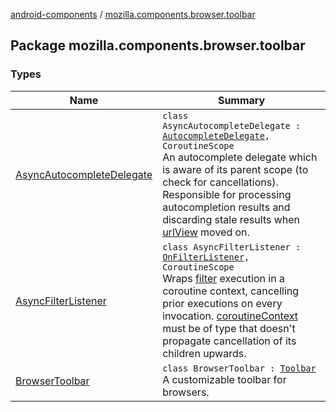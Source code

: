 [android-components](../index.md) / [mozilla.components.browser.toolbar](./index.md)

## Package mozilla.components.browser.toolbar

### Types

| Name | Summary |
|---|---|
| [AsyncAutocompleteDelegate](-async-autocomplete-delegate/index.md) | `class AsyncAutocompleteDelegate : `[`AutocompleteDelegate`](../mozilla.components.concept.toolbar/-autocomplete-delegate/index.md)`, CoroutineScope`<br>An autocomplete delegate which is aware of its parent scope (to check for cancellations). Responsible for processing autocompletion results and discarding stale results when [urlView](#) moved on. |
| [AsyncFilterListener](-async-filter-listener/index.md) | `class AsyncFilterListener : `[`OnFilterListener`](../mozilla.components.ui.autocomplete/-on-filter-listener.md)`, CoroutineScope`<br>Wraps [filter](#) execution in a coroutine context, cancelling prior executions on every invocation. [coroutineContext](-async-filter-listener/coroutine-context.md) must be of type that doesn't propagate cancellation of its children upwards. |
| [BrowserToolbar](-browser-toolbar/index.md) | `class BrowserToolbar : `[`Toolbar`](../mozilla.components.concept.toolbar/-toolbar/index.md)<br>A customizable toolbar for browsers. |
